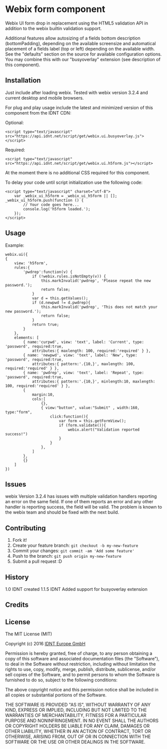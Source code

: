 # Webix form component

Webix UI form drop in replacement using the HTML5 validation API in addition to the webix builtin validation support.

Additional features allow autosizing of a fields bottom description (bottomPadding), depending on the available screensize and automatical placement of a fields label (top or left) depending on the available width. See the "defaults" section on the source for available configuration options. 
You may combine this with our "busyoverlay" extension (see description of this component).

## Installation

Just include after loading webix. Tested with webix version 3.2.4 and current desktop and mobile browsers.

For plug and play usage include the latest and minimized version of this component from the IDNT CDN:

Optional:

    <script type="text/javascript" src="https://api.idnt.net/script/get/webix.ui.busyoverlay.js"></script>

Required:

    <script type="text/javascript" src="https://api.idnt.net/script/get/webix.ui.h5form.js"></script>

At the moment there is no additional CSS required for this component.

To delay your code until script initialization use the following code:

	<script type="text/javascript" charset="utf-8">
        var _webix_ui_h5form = _webix_ui_h5form || []; _webix_ui_h5form.push(function () {
			// Your code goes here...
            console.log('h5form loaded.');
        });
    </script>

## Usage

Example:

	webix.ui({
	{
		view: 'h5form',
		rules:{
			'pwdrep':function(v) {
				if (!webix.rules.isNotEmpty(v)) {
					this.markInvalid('pwdrep', 'Please repeat the new password.');
					return false;
				}
				var d = this.getValues();
				if (d.newpwd != d.pwdrep){
					this.markInvalid('pwdrep', 'This does not match your new password.');
					return false;
				}
				return true;												
			}
		},
		elements: [
			{ name:'curpwd', view: 'text', label: 'Current', type: 'password', required:true, 
				attributes:{ maxlength: 100, required:'required' } },
			{ name: 'newpwd', view: 'text', label: 'New', type: 'password', required:true, 
				attributes:{ pattern:'.{10,}', maxlength: 100, required:'required' } },
			{ name: 'pwdrep', view: 'text', label: 'Repeat', type: 'password', required:true,
				attributes:{ pattern:'.{10,}', minlength:10, maxlength: 100, required:'required' } },
			{ 
				margin:10, 
				cols:[
					{},
					{ view:"button", value:"Submit" , width:160, type:"form", 
						click:function(){
							var form = this.getFormView();
							if (form.validate()){
								webix.alert("Validation reported success!")
							}
						}													
					},
				]
			},
			{}
		]	
	})

## Issues

webix Version 3.2.4 has issues with multiple validation handlers reporting an error on the same field. If one of them
reports an error and any other handler is reporting success, the field will be valid. The problem is known to the webix
team and should be fixed with the next build.

## Contributing

1. Fork it!
2. Create your feature branch: `git checkout -b my-new-feature`
3. Commit your changes: `git commit -am 'Add some feature'`
4. Push to the branch: `git push origin my-new-feature`
5. Submit a pull request :D

## History

1.0 IDNT <marc> created
1.1.5 IDNT <marc> Added support for busyoverlay extension

## Credits


## License

The MIT License (MIT)

Copyright (c) 2016 [IDNT Europe GmbH](https://www.idnt.net/)

Permission is hereby granted, free of charge, to any person obtaining a copy of this software and associated documentation files (the "Software"), to deal in the Software without restriction, including without limitation the rights to use, copy, modify, merge, publish, distribute, sublicense, and/or sell copies of the Software, and to permit persons to whom the Software is furnished to do so, subject to the following conditions:

The above copyright notice and this permission notice shall be included in all copies or substantial portions of the Software.

THE SOFTWARE IS PROVIDED "AS IS", WITHOUT WARRANTY OF ANY KIND, EXPRESS OR IMPLIED, INCLUDING BUT NOT LIMITED TO THE WARRANTIES OF MERCHANTABILITY, FITNESS FOR A PARTICULAR PURPOSE AND NONINFRINGEMENT. IN NO EVENT SHALL THE AUTHORS OR COPYRIGHT HOLDERS BE LIABLE FOR ANY CLAIM, DAMAGES OR OTHER LIABILITY, WHETHER IN AN ACTION OF CONTRACT, TORT OR OTHERWISE, ARISING FROM, OUT OF OR IN CONNECTION WITH THE SOFTWARE OR THE USE OR OTHER DEALINGS IN THE SOFTWARE.

